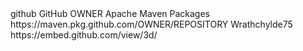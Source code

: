 
<distributionManagement>
   <repository>
     <id>github</id>
     <name>GitHub OWNER Apache Maven Packages</name>
     <url>https://maven.pkg.github.com/OWNER/REPOSITORY</url>
   </repository>Wrathchylde75
</distributionManagement>
https://embed.github.com/view/3d/<script src="https://embed.github.com/view/3d/<
curl \
  -H "Accept: application/vnd.github.v3+json" \
  https://api.github.com/orgs/ORG/packages
